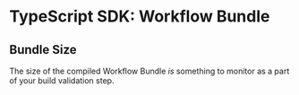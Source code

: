 # TypeScript SDK: Workflow Bundle

## Bundle Size
The size of the compiled Workflow Bundle _is_ something to monitor as a part of your build validation step.

